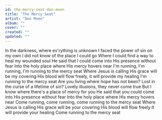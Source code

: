 ```yaml
---
id: the-mercy-seat-don-moen
title: "The Mercy Seat"
artist: "Don Moen"
album: ""
cover: ""
created: ""
updated: ""
---
```


In the darkness, where ev'rything is unknown
I faced the power of sin on my own
I did not know of the place I could go
Where I could find a way to heal my wounded soul
He said that I could come into His presence without fear
Into the holy place where His mercy hovers near
I'm running, I'm running, I'm running to the mercy seat
Where Jesus is calling
His grace will be my covering
His blood will flow freely, it will provide my healing
I'm running to the mercy seat
Are you living where hope has not been?
Lost in the curse of a lifetime of sin?
Lovely illusions, they never come true
But I know where there's a place of mercy for you
He said that you could come into His presence without fear
Into the holy place where His mercy hovers near
Come running, come running, come running to the mercy seat
Where Jesus is calling
His grace will be your covering
His blood will flow freely
It will provide your healing
Come running to the mercy seat